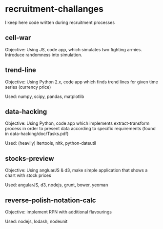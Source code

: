 recruitment-challanges
======================

I keep here code written during recruitment processes

## cell-war

Objective: Using JS, code app, which simulates two fighting armies.  Introduce randomness into simulation.

## trend-line

Objective: Using Python 2.x, code app which finds trend lines for given time series (currency price)

Used: numpy, scipy, pandas, matplotlib

## data-hacking

Objective: Using Python, code app which implements extract-transform process in order to present data according to specific requirements (found in data-hacking/doc/Tasks.pdf)

Used: (heavily) itertools, nltk, python-dateutil

## stocks-preview

Objective: Using angluarJS & d3, make simple application that shows a chart with stock prices

Used: angularJS, d3, nodejs, grunt, bower, yeoman

## reverse-polish-notation-calc

Objective: implement RPN with additional flavourings

Used: nodejs, lodash, nodeunit
